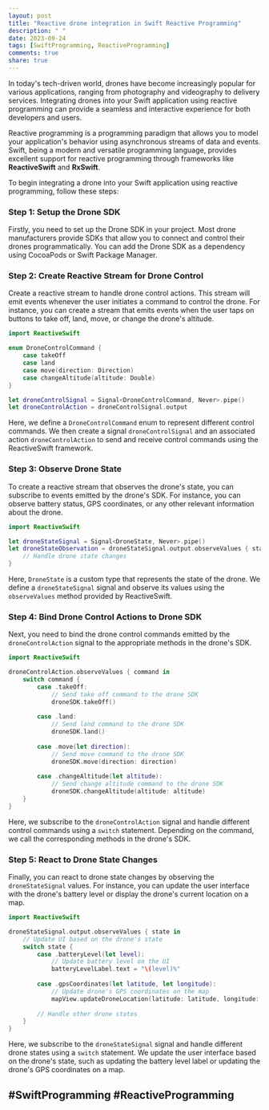 ```yaml
---
layout: post
title: "Reactive drone integration in Swift Reactive Programming"
description: " "
date: 2023-09-24
tags: [SwiftProgramming, ReactiveProgramming]
comments: true
share: true
---
```


In today's tech-driven world, drones have become increasingly popular for various applications, ranging from photography and videography to delivery services. Integrating drones into your Swift application using reactive programming can provide a seamless and interactive experience for both developers and users.

Reactive programming is a programming paradigm that allows you to model your application's behavior using asynchronous streams of data and events. Swift, being a modern and versatile programming language, provides excellent support for reactive programming through frameworks like **ReactiveSwift** and **RxSwift**.

To begin integrating a drone into your Swift application using reactive programming, follow these steps:

### Step 1: Setup the Drone SDK

Firstly, you need to set up the Drone SDK in your project. Most drone manufacturers provide SDKs that allow you to connect and control their drones programmatically. You can add the Drone SDK as a dependency using CocoaPods or Swift Package Manager.

### Step 2: Create Reactive Stream for Drone Control

Create a reactive stream to handle drone control actions. This stream will emit events whenever the user initiates a command to control the drone. For instance, you can create a stream that emits events when the user taps on buttons to take off, land, move, or change the drone's altitude.

```swift
import ReactiveSwift

enum DroneControlCommand {
    case takeOff
    case land
    case move(direction: Direction)
    case changeAltitude(altitude: Double)
}

let droneControlSignal = Signal<DroneControlCommand, Never>.pipe()
let droneControlAction = droneControlSignal.output
```

Here, we define a `DroneControlCommand` enum to represent different control commands. We then create a signal `droneControlSignal` and an associated action `droneControlAction` to send and receive control commands using the ReactiveSwift framework.

### Step 3: Observe Drone State

To create a reactive stream that observes the drone's state, you can subscribe to events emitted by the drone's SDK. For instance, you can observe battery status, GPS coordinates, or any other relevant information about the drone.

```swift
import ReactiveSwift

let droneStateSignal = Signal<DroneState, Never>.pipe()
let droneStateObservation = droneStateSignal.output.observeValues { state in
    // Handle drone state changes
}
```

Here, `DroneState` is a custom type that represents the state of the drone. We define a `droneStateSignal` signal and observe its values using the `observeValues` method provided by ReactiveSwift.

### Step 4: Bind Drone Control Actions to Drone SDK

Next, you need to bind the drone control commands emitted by the `droneControlAction` signal to the appropriate methods in the drone's SDK.

```swift
import ReactiveSwift

droneControlAction.observeValues { command in
    switch command {
        case .takeOff:
            // Send take off command to the drone SDK
            droneSDK.takeOff()
        
        case .land:
            // Send land command to the drone SDK
            droneSDK.land()
        
        case .move(let direction):
            // Send move command to the drone SDK
            droneSDK.move(direction: direction)
        
        case .changeAltitude(let altitude):
            // Send change altitude command to the drone SDK
            droneSDK.changeAltitude(altitude: altitude)
    }
}
```

Here, we subscribe to the `droneControlAction` signal and handle different control commands using a `switch` statement. Depending on the command, we call the corresponding methods in the drone's SDK.

### Step 5: React to Drone State Changes

Finally, you can react to drone state changes by observing the `droneStateSignal` values. For instance, you can update the user interface with the drone's battery level or display the drone's current location on a map.

```swift
import ReactiveSwift

droneStateSignal.output.observeValues { state in
    // Update UI based on the drone's state
    switch state {
        case .batteryLevel(let level):
            // Update battery level on the UI
            batteryLevelLabel.text = "\(level)%"
        
        case .gpsCoordinates(let latitude, let longitude):
            // Update drone's GPS coordinates on the map
            mapView.updateDroneLocation(latitude: latitude, longitude: longitude)
        
        // Handle other drone states
    }
}
```

Here, we subscribe to the `droneStateSignal` signal and handle different drone states using a `switch` statement. We update the user interface based on the drone's state, such as updating the battery level label or updating the drone's GPS coordinates on a map.

## #SwiftProgramming #ReactiveProgramming
